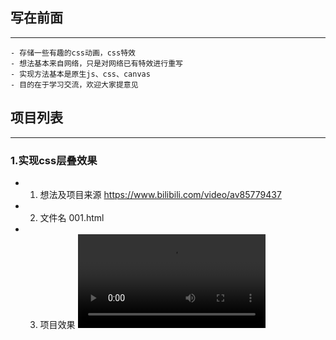 ## 写在前面
---
    - 存储一些有趣的css动画，css特效
    - 想法基本来自网络，只是对网络已有特效进行重写
    - 实现方法基本是原生js、css、canvas
    - 目的在于学习交流，欢迎大家提意见
## 项目列表
---
### 1.实现css层叠效果
- 1. 想法及项目来源
https://www.bilibili.com/video/av85779437
- 2. 文件名
001.html
- 3. 项目效果
![演示效果](http://files.qianduan.ltd/001.mp4)